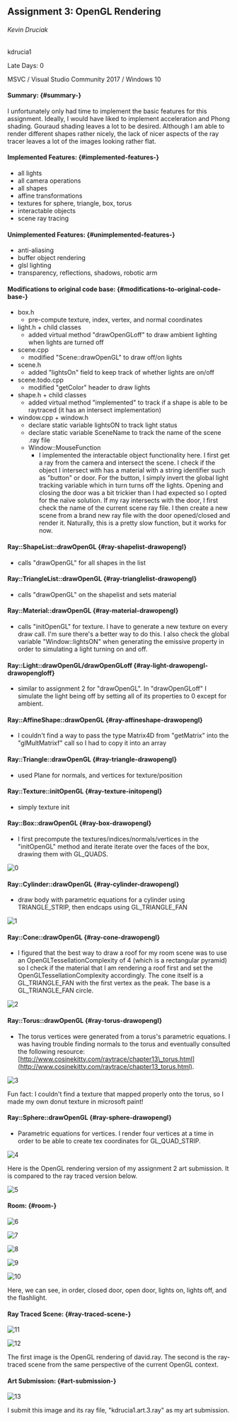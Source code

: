 Assignment 3: OpenGL Rendering
------------------------------

###### Kevin Druciak

kdrucia1

Late Days: 0

MSVC / Visual Studio Community 2017 / Windows 10

#### Summary: {#summary-}

I unfortunately only had time to implement the basic features for this
assignment. Ideally, I would have liked to implement acceleration and
Phong shading. Gouraud shading leaves a lot to be desired. Although I am
able to render different shapes rather nicely, the lack of nicer aspects
of the ray tracer leaves a lot of the images looking rather flat.

#### Implemented Features: {#implemented-features-}

-   all lights
-   all camera operations
-   all shapes
-   affine transformations
-   textures for sphere, triangle, box, torus
-   interactable objects
-   scene ray tracing

#### Unimplemented Features: {#unimplemented-features-}

-   anti-aliasing
-   buffer object rendering
-   glsl lighting
-   transparency, reflections, shadows, robotic arm

#### Modifications to original code base: {#modifications-to-original-code-base-}

-   box.h
    -   pre-compute texture, index, vertex, and normal coordinates
-   light.h + child classes
    -   added virtual method "drawOpenGLoff" to draw ambient lighting
        when lights are turned off
-   scene.cpp
    -   modified "Scene::drawOpenGL" to draw off/on lights
-   scene.h
    -   added "lightsOn" field to keep track of whether lights are
        on/off
-   scene.todo.cpp
    -   modified "getColor" header to draw lights
-   shape.h + child classes
    -   added virtual method "implemented" to track if a shape is able
        to be raytraced (it has an intersect implementation)
-   window.cpp + window.h
    -   declare static variable lightsON to track light status
    -   declare static variable SceneName to track the name of the scene
        .ray file
    -   Window::MouseFunction
        -   I implemented the interactable object functionality here. I
            first get a ray from the camera and intersect the scene. I
            check if the object I intersect with has a material with a
            string identifier such as "button" or door. For the button,
            I simply invert the global light tracking variable which in
            turn turns off the lights. Opening and closing the door was
            a bit trickier than I had expected so I opted for the naïve
            solution. If my ray intersects with the door, I first check
            the name of the current scene ray file. I then create a new
            scene from a brand new ray file with the door opened/closed
            and render it. Naturally, this is a pretty slow function,
            but it works for now.

#### Ray::ShapeList::drawOpenGL {#ray-shapelist-drawopengl}

-   calls "drawOpenGL" for all shapes in the list

#### Ray::TriangleList::drawOpenGL {#ray-trianglelist-drawopengl}

-   calls "drawOpenGL" on the shapelist and sets material

#### Ray::Material::drawOpenGL {#ray-material-drawopengl}

-   calls "initOpenGL" for texture. I have to generate a new texture on
    every draw call. I'm sure there's a better way to do this. I also
    check the global variable "Window::lightsON" when generating the
    emissive property in order to simulating a light turning on and off.

#### Ray::Light::drawOpenGL/drawOpenGLoff {#ray-light-drawopengl-drawopengloff}

-   similar to assignment 2 for "drawOpenGL". In "drawOpenGLoff" I
    simulate the light being off by setting all of its properties to 0
    except for ambient.

#### Ray::AffineShape::drawOpenGL {#ray-affineshape-drawopengl}

-   I couldn't find a way to pass the type Matrix4D from "getMatrix"
    into the "glMultMatrixf" call so I had to copy it into an array

#### Ray::Triangle::drawOpenGL {#ray-triangle-drawopengl}

-   used Plane for normals, and vertices for texture/position

#### Ray::Texture::initOpenGL {#ray-texture-initopengl}

-   simply texture init

#### Ray::Box::drawOpenGL {#ray-box-drawopengl}

-   I first precompute the textures/indices/normals/vertices in the
    "initOpenGL" method and iterate iterate over the faces of the box,
    drawing them with GL\_QUADS.

![0](kdrucia1_HTML/box.bmp)

#### Ray::Cylinder::drawOpenGL {#ray-cylinder-drawopengl}

-   draw body with parametric equations for a cylinder using
    TRIANGLE\_STRIP, then endcaps using GL\_TRIANGLE\_FAN

![1](kdrucia1_HTML/cylinder.bmp)

#### Ray::Cone::drawOpenGL {#ray-cone-drawopengl}

-   I figured that the best way to draw a roof for my room scene was to
    use an OpenGLTessellationComplexity of 4 (which is a rectangular
    pyramid) so I check if the material that I am rendering a roof first
    and set the OpenGLTessellationComplexity accordingly. The cone
    itself is a GL\_TRIANGLE\_FAN with the first vertex as the peak. The
    base is a GL\_TRIANGLE\_FAN circle.

![2](kdrucia1_HTML/cone.bmp)

#### Ray::Torus::drawOpenGL {#ray-torus-drawopengl}

-   The torus vertices were generated from a torus's parametric
    equations. I was having trouble finding normals to the torus and
    eventually consulted the following resource:
    [http://www.cosinekitty.com/raytrace/chapter13\_torus.html](http://www.cosinekitty.com/raytrace/chapter13_torus.html).

![3](kdrucia1_HTML/torus.bmp)

Fun fact: I couldn't find a texture that mapped properly onto the torus,
so I made my own donut texture in microsoft paint!

#### Ray::Sphere::drawOpenGL {#ray-sphere-drawopengl}

-   Parametric equations for vertices. I render four vertices at a time
    in order to be able to create tex coordinates for GL\_QUAD\_STRIP.

![4](kdrucia1_HTML/chessboard.bmp)

Here is the OpenGL rendering version of my assignment 2 art submission.
It is compared to the ray traced version below.

![5](kdrucia1_HTML/chessboardraytraced.bmp)

#### Room: {#room-}

![6](kdrucia1_HTML/room1.bmp)

![7](kdrucia1_HTML/room2.bmp)

![8](kdrucia1_HTML/room3.bmp)

![9](kdrucia1_HTML/room4.bmp)

![10](kdrucia1_HTML/room5.bmp)

Here, we can see, in order, closed door, open door, lights on, lights
off, and the flashlight.

#### Ray Traced Scene: {#ray-traced-scene-}

![11](kdrucia1_HTML/davidopengl.bmp)

![12](kdrucia1_HTML/david1.bmp)

The first image is the OpenGL rendering of david.ray. The second is the
ray-traced scene from the same perspective of the current OpenGL
context.

#### Art Submission: {#art-submission-}

![13](kdrucia1_HTML/kdrucia1.art/kdrucia1.art.3.bmp)

I submit this image and its ray file, "kdrucia1.art.3.ray" as my art
submission.
